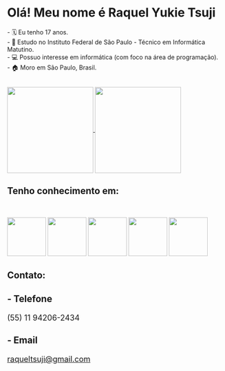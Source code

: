 <h1>Olá! Meu nome é Raquel Yukie Tsuji</h1>

<p>
- 🗓️ Eu tenho 17 anos. <br>
- 📖 Estudo no Instituto Federal de São Paulo - Técnico em Informática Matutino. <br>
- 💻 Possuo interesse em informática (com foco na área de programação). <br>
- 🏠 Moro em São Paulo, Brasil.
</p>
  
<br>
<a href="https://github.com/RaquelYTsuji/github-readme-stats">
  <img align="center" src="https://github-readme-stats.vercel.app/api?username=RaquelYTsuji&count_private=true&show_icons=true&theme=blueberry" height=200/>
</a>
<a href="https://github.com/RaquelYTsuji/github-readme-stats">
  <img align="center" src="https://github-readme-stats.vercel.app/api/top-langs/?username=RaquelYTsuji&layout=compact&theme=blueberry" height=200/>
</a>

<br>
<h2>Tenho conhecimento em:</h2>
<br>
<p>
  <img src="https://cdn.jsdelivr.net/gh/devicons/devicon/icons/java/java-plain-wordmark.svg" width="90">
  <img src="https://cdn.jsdelivr.net/gh/devicons/devicon/icons/cplusplus/cplusplus-line.svg" width="90"> 
  <img src="https://cdn.jsdelivr.net/gh/devicons/devicon/icons/csharp/csharp-line.svg" width="90"> 
  <img src="https://cdn.jsdelivr.net/gh/devicons/devicon/icons/html5/html5-plain-wordmark.svg" width="90"> 
  <img src="https://cdn.jsdelivr.net/gh/devicons/devicon/icons/mysql/mysql-plain-wordmark.svg" width="90">
</p>

<h2>Contato:</h2>
<font size="4">
<h3>- Telefone</h3>
(55) 11 94206-2434

<br>
<h3>- Email</h3>
<a href="https://mail.google.com/mail/u/0/#inbox?compose=CllgCHrfSsWWksBjpzWDPSxNbJtwnWzkTfSbCHTkqhdMKmJfdnbmMSDzPmfMnQKXrKhFdmskLbq" target="blank"> raqueltsuji@gmail.com</a>
